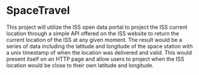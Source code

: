 # SpaceTravel
This project will utilize the ISS open data portal to project the ISS current location through a simple API offered on the ISS website to return the current location of the ISS at any given moment. The result would be a series of data including the latitude and longitude of the space station with a unix timestamp of when the location was delivered and valid. This would present itself on an HTTP page and allow users to project when the ISS location would be close to their own latitude and longitude. 